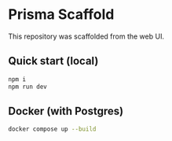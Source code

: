 # Prisma Scaffold

This repository was scaffolded from the web UI.

## Quick start (local)
```bash
npm i
npm run dev
```

## Docker (with Postgres)
```bash
docker compose up --build
```
